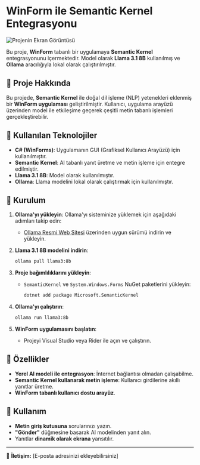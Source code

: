# WinForm ile Semantic Kernel Entegrasyonu

![Projenin Ekran Görüntüsü](./Images/.png)

Bu proje, **WinForm** tabanlı bir uygulamaya **Semantic Kernel** entegrasyonunu içermektedir. Model olarak **Llama 3.1 8B** kullanılmış ve **Ollama** aracılığıyla lokal olarak çalıştırılmıştır.

## 🚀 Proje Hakkında

Bu projede, **Semantic Kernel** ile doğal dil işleme (NLP) yetenekleri eklenmiş bir **WinForm uygulaması** geliştirilmiştir. Kullanıcı, uygulama arayüzü üzerinden model ile etkileşime geçerek çeşitli metin tabanlı işlemleri gerçekleştirebilir.

## 📌 Kullanılan Teknolojiler

- **C# (WinForms)**: Uygulamanın GUI (Grafiksel Kullanıcı Arayüzü) için kullanılmıştır.
- **Semantic Kernel**: AI tabanlı yanıt üretme ve metin işleme için entegre edilmiştir.
- **Llama 3.1 8B**: Model olarak kullanılmıştır.
- **Ollama**: Llama modelini lokal olarak çalıştırmak için kullanılmıştır.

## 🔧 Kurulum

1. **Ollama'yı yükleyin**:
   Ollama'yı sisteminize yüklemek için aşağıdaki adımları takip edin:

   - [Ollama Resmi Web Sitesi](https://ollama.com) üzerinden uygun sürümü indirin ve yükleyin.

2. **Llama 3.1 8B modelini indirin**:

   ```sh
   ollama pull llama3:8b
   ```

3. **Proje bağımlılıklarını yükleyin**:

   - `SemanticKernel` ve `System.Windows.Forms` NuGet paketlerini yükleyin:
     ```sh
     dotnet add package Microsoft.SemanticKernel
     ```

4. **Ollama'yı çalıştırın**:

   ```sh
   ollama run llama3:8b
   ```

5. **WinForm uygulamasını başlatın**:
   - Projeyi Visual Studio veya Rider ile açın ve çalıştırın.

## 📌 Özellikler

- **Yerel AI modeli ile entegrasyon**: İnternet bağlantısı olmadan çalışabilme.
- **Semantic Kernel kullanarak metin işleme**: Kullanıcı girdilerine akıllı yanıtlar üretme.
- **WinForm tabanlı kullanıcı dostu arayüz**.

## 📌 Kullanım

- **Metin giriş kutusuna** sorularınızı yazın.
- **"Gönder"** düğmesine basarak AI modelinden yanıt alın.
- Yanıtlar **dinamik olarak ekrana** yansıtılır.

---

📩 **İletişim:** [E-posta adresinizi ekleyebilirsiniz]
